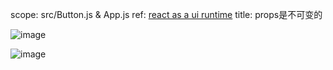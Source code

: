 scope: src/Button.js & App.js
ref: [react as a ui runtime](https://overreacted.io/zh-hans/react-as-a-ui-runtime/)
title: props是不可变的


![image](https://user-images.githubusercontent.com/12481194/58527475-5db37480-8205-11e9-821c-16977de10a36.png)

![image](https://user-images.githubusercontent.com/12481194/58527510-7facf700-8205-11e9-9655-bc3273e6d3c4.png)